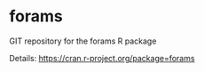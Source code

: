 # forams
GIT repository for the forams R package

Details: https://cran.r-project.org/package=forams
